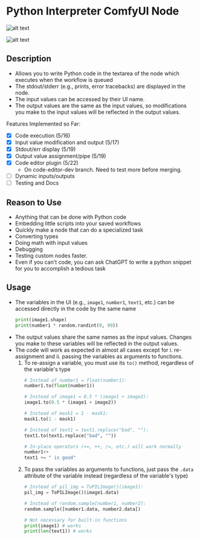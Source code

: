 # Python Interpreter ComfyUI Node

![alt text](wiki/pictures/demos/new-example-caption-draw.png)

![alt text](wiki/pictures/demos/new-example-complementary-colors.png)

## Description

- Allows you to write Python code in the textarea of the node which executes when the workflow is queued
- The stdout/stderr (e.g., prints, error tracebacks) are displayed in the node. 
- The input values can be accessed by their UI name. 
- The output values are the same as the input values, so modifications you make to the input values will be reflected in the output values.

Features Implemented so Far:
- [x] Code execution (5/16)
- [x] Input value modification and output (5/17)
- [x] Stdout/err display (5/19)
- [x] Output value assignment/pipe (5/19)
- [x] Code editor plugin (5/22)
  - On code-editor-dev branch. Need to test more before merging. 
- [ ] Dynamic inputs/outputs
- [ ] Testing and Docs

## Reason to Use

- Anything that can be done with Python code
- Embedding little scripts into your saved workflows
- Quickly make a node that can do a specialized task
- Converting types
- Doing math with input values
- Debugging
- Testing custom nodes faster.
- Even if you can't code, you can ask ChatGPT to write a python snippet for you to accomplish a tedious task


## Usage

- The variables in the UI (e.g., `image1`, `number1`, `text1`, etc.) can be accessed directly in the code by the same name
    ```python
    print(image1.shape)
    print(number1 * random.randint(0, 99))
    ```
- The output values share the same names as the input values. Changes you make to these variables will be reflected in the output values.
- The code will work as expected in almost all cases except for i. re-assignment and ii. passing the variables as arguments to functions.
  1.  To re-assign a variable, you must use its `to()` method, regardless of the variable's type
      ```python
      # Instead of number1 = float(number1):
      number1.to(float(number1))

      # Instead of image1 = 0.5 * (image1 + image2):
      image1.to(0.5 * (image1 + image2))

      # Instead of mask1 = 1 - mask1:
      mask1.to(1 - mask1)

      # Instead of text1 = text1.replace("bad", ""):
      text1.to(text1.replace("bad", ""))

      # In-place operators (+=, ++, /=, etc.) will work normally
      number1++
      text1 += " is good"
      ```
  2. To pass the variables as arguments to functions, just pass the `.data` attribute of the variable instead (regardless of the variable's type)
      ```python
      # Instead of pil_img = ToPILImage()(image1):
      pil_img = ToPILImage()(image1.data)

      # Instead of random.sample[number1, number2]:
      random.sample([number1.data, number2.data])

      # Not necessary for built-in functions
      print(image1) # works
      print(len(text1)) # works
      ```
